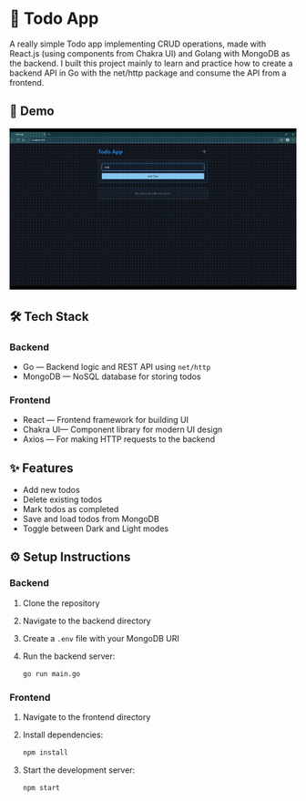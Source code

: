 # 📝 Todo App

A really simple Todo app implementing CRUD operations, made with React.js (using components from Chakra UI) and Golang with MongoDB as the backend. I built this project mainly to learn and practice how to create a backend API in Go with the net/http package and consume the API from a frontend.

## 🎥 Demo

[![Watch the demo](./demo.gif)](./demo.mp4)

## 🛠️ Tech Stack

### **Backend**

- Go — Backend logic and REST API using `net/http`
- MongoDB — NoSQL database for storing todos

### **Frontend**

- React — Frontend framework for building UI
- Chakra UI— Component library for modern UI design
- Axios — For making HTTP requests to the backend

## ✨ Features

- Add new todos
- Delete existing todos
- Mark todos as completed
- Save and load todos from MongoDB
- Toggle between Dark and Light modes

## ⚙️ Setup Instructions

### **Backend**

1. Clone the repository
2. Navigate to the backend directory
3. Create a `.env` file with your MongoDB URI
4. Run the backend server:

   ```bash
   go run main.go
   ```

### **Frontend**

1. Navigate to the frontend directory
2. Install dependencies:

   ```bash
   npm install
   ```

3. Start the development server:

   ```bash
   npm start
   ```
